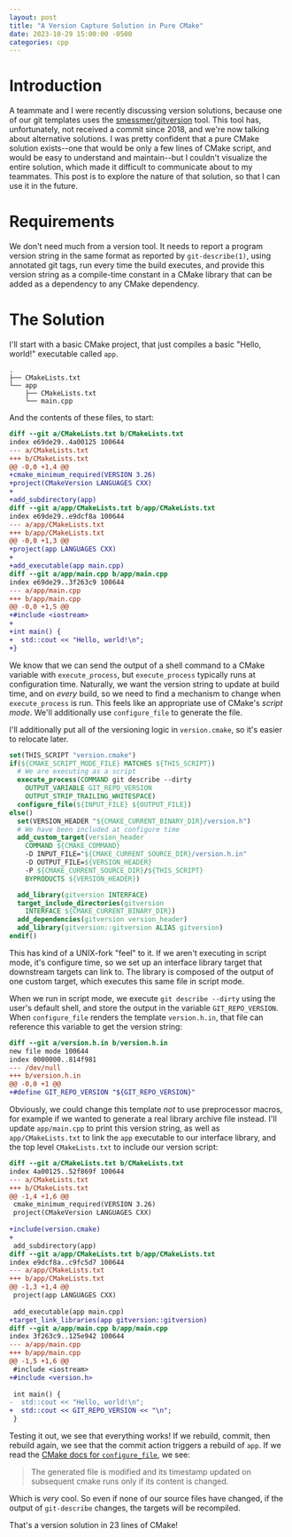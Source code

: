 ```yaml
---
layout: post
title: "A Version Capture Solution in Pure CMake"
date: 2023-10-29 15:00:00 -0500
categories: cpp
---
```


# Introduction

A teammate and I were recently discussing version solutions, because one of our
git templates uses the [smessmer/gitversion][1] tool. This tool has,
unfortunately, not received a commit since 2018, and we're now talking about
alternative solutions. I was pretty confident that a pure CMake solution
exists--one that would be only a few lines of CMake script, and would be easy
to understand and maintain--but I couldn't visualize the entire solution, which
made it difficult to communicate about to my teammates. This post is to explore
the nature of that solution, so that I can use it in the future.

# Requirements

We don't need much from a version tool. It needs to report a program version
string in the same format as reported by `git-describe(1)`, using annotated git
tags, run every time the build executes, and provide this version string as a
compile-time constant in a CMake library that can be added as a dependency to
any CMake dependency.

# The Solution

I'll start with a basic CMake project, that just compiles a basic
"Hello, world!" executable called `app`.

```
.
├── CMakeLists.txt
└── app
    ├── CMakeLists.txt
    └── main.cpp
```

And the contents of these files, to start:

```diff
diff --git a/CMakeLists.txt b/CMakeLists.txt
index e69de29..4a00125 100644
--- a/CMakeLists.txt
+++ b/CMakeLists.txt
@@ -0,0 +1,4 @@
+cmake_minimum_required(VERSION 3.26)
+project(CMakeVersion LANGUAGES CXX)
+
+add_subdirectory(app)
diff --git a/app/CMakeLists.txt b/app/CMakeLists.txt
index e69de29..e9dcf8a 100644
--- a/app/CMakeLists.txt
+++ b/app/CMakeLists.txt
@@ -0,0 +1,3 @@
+project(app LANGUAGES CXX)
+
+add_executable(app main.cpp)
diff --git a/app/main.cpp b/app/main.cpp
index e69de29..3f263c9 100644
--- a/app/main.cpp
+++ b/app/main.cpp
@@ -0,0 +1,5 @@
+#include <iostream>
+
+int main() {
+  std::cout << "Hello, world!\n";
+}
```

We know that we can send the output of a shell command to a CMake variable with
`execute_process`, but `execute_process` typically runs at configuration time.
Naturally, we want the version string to update at build time, and on _every_
build, so we need to find a mechanism to change when `execute_process` is run.
This feels like an appropriate use of CMake's _script mode_. We'll additionally
use `configure_file` to generate the file.

I'll additionally put all of the versioning logic in `version.cmake`, so it's
easier to relocate later.

```cmake
set(THIS_SCRIPT "version.cmake")
if(${CMAKE_SCRIPT_MODE_FILE} MATCHES ${THIS_SCRIPT})
  # We are executing as a script
  execute_process(COMMAND git describe --dirty
    OUTPUT_VARIABLE GIT_REPO_VERSION
    OUTPUT_STRIP_TRAILING_WHITESPACE)
  configure_file(${INPUT_FILE} ${OUTPUT_FILE})
else()
  set(VERSION_HEADER "${CMAKE_CURRENT_BINARY_DIR}/version.h")
  # We have been included at configure time
  add_custom_target(version_header
    COMMAND ${CMAKE_COMMAND}
    -D INPUT_FILE="${CMAKE_CURRENT_SOURCE_DIR}/version.h.in"
    -D OUTPUT_FILE=${VERSION_HEADER}
    -P ${CMAKE_CURRENT_SOURCE_DIR}/${THIS_SCRIPT}
    BYPRODUCTS ${VERSION_HEADER})

  add_library(gitversion INTERFACE)
  target_include_directories(gitversion
    INTERFACE ${CMAKE_CURRENT_BINARY_DIR})
  add_dependencies(gitversion version_header)
  add_library(gitversion::gitversion ALIAS gitversion)
endif()
```

This has kind of a UNIX-fork "feel" to it. If we aren't executing in script
mode, it's configure time, so we set up an interface library target that
downstream targets can link to. The library is composed of the output of one
custom target, which executes this same file in script mode.

When we run in script mode, we execute `git describe --dirty` using the user's
default shell, and store the output in the variable `GIT_REPO_VERSION`. When
`configure_file` renders the template `version.h.in`, that file can reference
this variable to get the version string:

```diff
diff --git a/version.h.in b/version.h.in
new file mode 100644
index 0000000..814f981
--- /dev/null
+++ b/version.h.in
@@ -0,0 +1 @@
+#define GIT_REPO_VERSION "${GIT_REPO_VERSION}"
```

Obviously, we could change this template _not_ to use preprocessor macros, for
example if we wanted to generate a real library archive file instead. I'll
update `app/main.cpp` to print this version string, as well as
`app/CMakeLists.txt` to link the `app` executable to our interface library, and
the top level `CMakeLists.txt` to include our version script:

```diff
diff --git a/CMakeLists.txt b/CMakeLists.txt
index 4a00125..52f869f 100644
--- a/CMakeLists.txt
+++ b/CMakeLists.txt
@@ -1,4 +1,6 @@
 cmake_minimum_required(VERSION 3.26)
 project(CMakeVersion LANGUAGES CXX)
 
+include(version.cmake)
+
 add_subdirectory(app)
diff --git a/app/CMakeLists.txt b/app/CMakeLists.txt
index e9dcf8a..c9fc5d7 100644
--- a/app/CMakeLists.txt
+++ b/app/CMakeLists.txt
@@ -1,3 +1,4 @@
 project(app LANGUAGES CXX)
 
 add_executable(app main.cpp)
+target_link_libraries(app gitversion::gitversion)
diff --git a/app/main.cpp b/app/main.cpp
index 3f263c9..125e942 100644
--- a/app/main.cpp
+++ b/app/main.cpp
@@ -1,5 +1,6 @@
 #include <iostream>
+#include <version.h>
 
 int main() {
-  std::cout << "Hello, world!\n";
+  std::cout << GIT_REPO_VERSION << "\n";
 }
```

Testing it out, we see that everything works! If we rebuild, commit, then
rebuild again, we see that the commit action triggers a rebuild of `app`. If we
read the [CMake docs for `configure_file`][2], we see:

> The generated file is modified and its timestamp updated on subsequent cmake
> runs only if its content is changed.

Which is _very_ cool. So even if none of our source files have changed, if the
output of `git-describe` changes, the targets will be recompiled.

That's a version solution in 23 lines of CMake!

[1]: https://github.com/smessmer/gitversion
[2]: https://cmake.org/cmake/help/latest/command/configure_file.html
